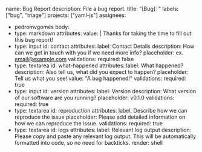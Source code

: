 name: Bug Report
description: File a bug report.
title: "[Bug]: "
labels: ["bug", "triage"]
projects: ["yaml-js"]
assignees:
  - pedromvgomes
body:
  - type: markdown
    attributes:
      value: |
        Thanks for taking the time to fill out this bug report!
  - type: input
    id: contact
    attributes:
      label: Contact Details
      description: How can we get in touch with you if we need more info?
      placeholder: ex. email@example.com
    validations:
      required: false
  - type: textarea
    id: what-happened
    attributes:
      label: What happened?
      description: Also tell us, what did you expect to happen?
      placeholder: Tell us what you see!
      value: "A bug happened!"
    validations:
      required: true
  - type: input
    id: version
    attributes:
      label: Version
      description: What version of our software are you running?
      placeholder: v0.1.0
    validations:
      required: true
  - type: textarea
    id: reproduction
    attributes:
      label: Describe how we can reproduce the issue
      placeholder: Please add detailed information on how we can reproduce the issue.
    validations:
      required: true
  - type: textarea
    id: logs
    attributes:
      label: Relevant log output
      description: Please copy and paste any relevant log output. This will be automatically formatted into code, so no need for backticks.
      render: shell
